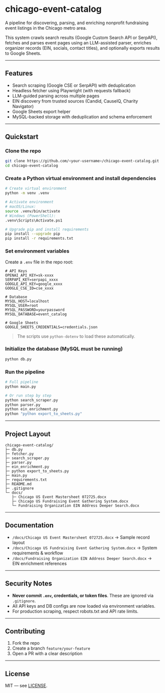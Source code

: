# chicago-event-catalog

A pipeline for discovering, parsing, and enriching nonprofit fundraising event listings in the Chicago metro area.

This system crawls search results (Google Custom Search API or SerpAPI), fetches and parses event pages using an LLM-assisted parser, enriches organizer records (EIN, socials, contact titles), and optionally exports results to Google Sheets.

---

## Features

- Search scraping (Google CSE or SerpAPI) with deduplication  
- Headless fetcher using Playwright (with requests fallback)  
- LLM-guided parsing across multiple pages  
- EIN discovery from trusted sources (Candid, CauseIQ, Charity Navigator)  
- Google Sheets export helper  
- MySQL-backed storage with deduplication and schema enforcement  

---

## Quickstart

### Clone the repo

```bash
git clone https://github.com/<your-username>/chicago-event-catalog.git
cd chicago-event-catalog
```

### Create a Python virtual environment and install dependencies

```bash
# Create virtual environment
python -m venv .venv

# Activate environment
# macOS/Linux:
source .venv/bin/activate
# Windows (PowerShell):
.venv\Scripts\Activate.ps1

# Upgrade pip and install requirements
pip install --upgrade pip
pip install -r requirements.txt
```

### Set environment variables

Create a `.env` file in the repo root:

```env
# API Keys
OPENAI_API_KEY=sk-xxxx
SERPAPI_KEY=serpapi_xxxx
GOOGLE_API_KEY=google_xxxx
GOOGLE_CSE_ID=cse_xxxx

# Database
MYSQL_HOST=localhost
MYSQL_USER=root
MYSQL_PASSWORD=yourpassword
MYSQL_DATABASE=event_catalog

# Google Sheets
GOOGLE_SHEETS_CREDENTIALS=credentials.json
```

> The scripts use `python-dotenv` to load these automatically.

### Initialize the database (MySQL must be running)

```bash
python db.py
```

### Run the pipeline

```bash
# Full pipeline
python main.py

# Or run step by step
python search_scraper.py
python parser.py
python ein_enrichment.py
python "python export_to_sheets.py"
```

---

## Project Layout

```
chicago-event-catalog/
├─ db.py
├─ fetcher.py
├─ search_scraper.py
├─ parser.py
├─ ein_enrichment.py
├─ python export_to_sheets.py
├─ main.py
├─ requirements.txt
├─ README.md
├─ .gitignore
└─ docs/
   ├─ Chicago US Event Mastersheet 072725.docx
   ├─ Chicago US Fundraising Event Gathering System.docx
   └─ Fundraising Organization EIN Address Deeper Search.docx
```

---

## Documentation

- `/docs/Chicago US Event Mastersheet 072725.docx` → Sample record layout  
- `/docs/Chicago US Fundraising Event Gathering System.docx` → System requirements & workflow  
- `/docs/Fundraising Organization EIN Address Deeper Search.docx` → EIN enrichment references  

---

## Security Notes

- **Never commit `.env`, credentials, or token files**. These are ignored via `.gitignore`.  
- All API keys and DB configs are now loaded via environment variables.  
- For production scraping, respect robots.txt and API rate limits.  

---

## Contributing

1. Fork the repo  
2. Create a branch `feature/your-feature`  
3. Open a PR with a clear description  

---

## License

MIT — see [LICENSE](LICENSE).
